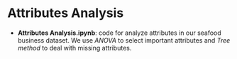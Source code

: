 # Attributes Analysis

* **Attributes Analysis.ipynb**: code for analyze attributes in our seafood business dataset. We use *ANOVA* to select important attributes and *Tree method* to deal with missing attributes.

